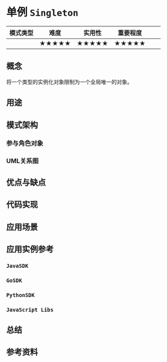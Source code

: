 # 单例 `Singleton`

| 模式类型 | 难度  | 实用性 | 重要程度 |      |      |
| :------: | :---: | :----: | :------: | :--: | :--: |
|          | ★★★★★ | ★★★★★  |  ★★★★★   |      |      |

## 概念

将一个类型的实例化对象限制为一个全局唯一的对象。

## 用途



## 模式架构



### 参与角色对象



### UML关系图



## 优点与缺点



## 代码实现



## 应用场景



## 应用实例参考

### `JavaSDK` 

### `GoSDK`

### `PythonSDK`

### `JavaScript Libs`



## 总结



## 参考资料





